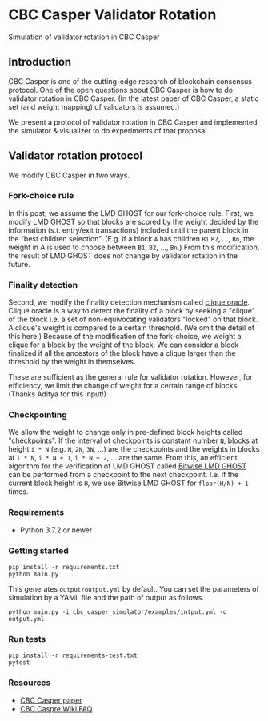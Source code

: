# CBC Casper Validator Rotation

Simulation of validator rotation in CBC Casper

## Introduction
CBC Casper is one of the cutting-edge research of blockchain consensus protocol.
One of the open questions about CBC Casper is how to do validator rotation in CBC Casper.
(In the latest paper of CBC Casper, a static set (and weight mapping) of validators is assumed.)

We present a protocol of validator rotation in CBC Casper and implemented the simulator & visualizer to do experiments of that proposal.

## Validator rotation protocol
We modify CBC Casper in two ways. 

### Fork-choice rule
In this post, we assume the LMD GHOST for our fork-choice rule.
First, we modify LMD GHOST so that blocks are scored by the weight decided by the information (s.t. entry/exit transactions) included until the parent block in the “best children selection”.
(E.g. if a block `A` has children `B1` `B2`, ..., `Bn`, the weight in A is used to choose between `B1`, `B2`, ..., `Bn`.)
From this modification, the result of LMD GHOST does not change by validator rotation in the future.

### Finality detection 
Second, we modify the finality detection mechanism called [clique oracle](https://github.com/ethereum/cbc-casper/wiki/FAQ#clique-oracle).
Clique oracle is a way to detect the finality of a block by seeking a "clique" of the block i.e. a set of non-equivocating validators "locked" on that block.
A clique's weight is compared to a certain threshold. (We omit the detail of this here.) 
Because of the modification of the fork-choice, we weight a clique for a block by the weight of the block.
We can consider a block finalized if all the ancestors of the block have a clique larger than the threshold by the weight in themselves.

These are sufficient as the general rule for validator rotation.
However, for efficiency, we limit the change of weight for a certain range of blocks.
(Thanks Aditya for this input!)
### Checkpointing
We allow the weight to change only in pre-defined block heights called "checkpoints".
If the interval of checkpoints is constant number `N`, blocks at height `i * N` (e.g. `N`, `2N`, `3N`, ...) are the checkpoints and the weights in blocks at `i * N`,  `i * N + 1`, `i * N + 2`, ... are the same.
From this, an efficient algorithm for the verification of LMD GHOST called [Bitwise LMD GHOST](https://medium.com/@aditya.asgaonkar/bitwise-lmd-ghost-an-efficient-cbc-casper-fork-choice-rule-6db924e57d1f) can be performed from a checkpoint to the next checkpoint.
I.e. If the current block height is `H`, we use Bitwise LMD GHOST for `floor(H/N) + 1` times. 


### Requirements
* Python 3.7.2 or newer

### Getting started

```
pip install -r requirements.txt
python main.py
```

This generates `output/output.yml` by default.
You can set the parameters of simulation by a YAML file and the path of output as follows. 

```
python main.py -i cbc_casper_simulator/examples/intput.yml -o output.yml
```

### Run tests

```
pip install -r requirements-test.txt
pytest
```
 
 
### Resources
- [CBC Casper paper](https://github.com/cbc-casper/cbc-casper-paper)
- [CBC Caspre Wiki FAQ](https://github.com/ethereum/cbc-casper/wiki/FAQ)

